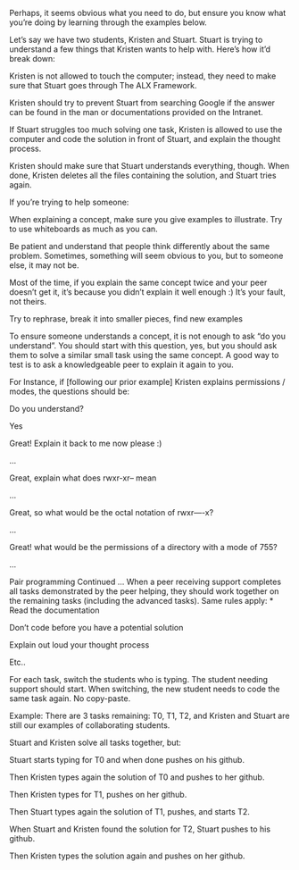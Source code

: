 Perhaps, it seems obvious what you need to do, but ensure you know what you’re doing by learning through the examples below.


Let’s say we have two students, Kristen and Stuart. Stuart is trying to understand a few things that Kristen wants to help with. Here’s how it’d break down:

Kristen is not allowed to touch the computer; instead, they need to make sure that Stuart goes through The ALX Framework.


Kristen should try to prevent Stuart from searching Google if the answer can be found in the man or documentations provided on the Intranet.


If Stuart struggles too much solving one task, Kristen is allowed to use the computer and code the solution in front of Stuart, and explain the thought process.


Kristen should make sure that Stuart understands everything, though. When done, Kristen deletes all the files containing the solution, and Stuart tries again.


If you’re trying to help someone:

When explaining a concept, make sure you give examples to illustrate. Try to use whiteboards as much as you can.

Be patient and understand that people think differently about the same problem. Sometimes, something will seem obvious to you, but to someone else, it may not be.

Most of the time, if you explain the same concept twice and your peer doesn’t get it, it’s because you didn’t explain it well enough :) It’s your fault, not theirs.

Try to rephrase, break it into smaller pieces, find new examples

To ensure someone understands a concept, it is not enough to ask “do you understand”. You should start with this question, yes, but you should ask them to solve a similar small task using the same concept. A good way to test is to ask a knowledgeable peer to explain it again to you.


For Instance, if [following our prior example] Kristen explains permissions / modes, the questions should be:

Do you understand?

Yes

Great! Explain it back to me now please :)

…

Great, explain what does rwxr-xr– mean

…

Great, so what would be the octal notation of rwxr—-x?

…

Great! what would be the permissions of a directory with a mode of 755?

…

Pair programming Continued …
When a peer receiving support completes all tasks demonstrated by the peer helping, they should work together on the remaining tasks (including the advanced tasks). Same rules apply: * Read the documentation

Don’t code before you have a potential solution

Explain out loud your thought process

Etc..


For each task, switch the students who is typing. The student needing support should start. When switching, the new student needs to code the same task again. No copy-paste.

Example: There are 3 tasks remaining: T0, T1, T2, and Kristen and Stuart are still our examples of collaborating students.

Stuart and Kristen solve all tasks together, but:

Stuart starts typing for T0 and when done pushes on his github.

Then Kristen types again the solution of T0 and pushes to her github.

Then Kristen types for T1, pushes on her github.

Then Stuart types again the solution of T1, pushes, and starts T2.

When Stuart and Kristen found the solution for T2, Stuart pushes to his github.

Then Kristen types the solution again and pushes on her github.
